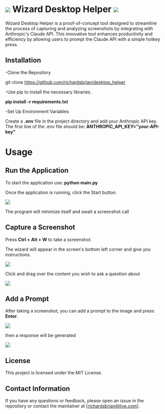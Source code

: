 # ![ ](https://github.com/richardsbrian/desktop_helper/blob/main/png_files/for_README/wiz.png)  Wizard Desktop Helper ![ ](https://github.com/richardsbrian/desktop_helper/blob/main/png_files/for_README/wiz_flip.png)

Wizard Desktop Helper is a proof-of-concept tool designed to streamline the process of capturing and analyzing screenshots by integrating with Anthropic's Claude API. This innovative tool enhances productivity and efficiency by allowing users to prompt the Claude API with a simple hotkey press.



## Installation
-Clone the Repository



git clone <https://github.com/richardsbrian/desktop_helper>


-Use pip to install the necessary libraries.

**pip install -r requirements.txt**

-Set Up Environment Variables

Create a **.env** file in the project directory and add your Anthropic API key.
 The first line of the .env file should be: **ANTHROPIC_API_KEY="your-API-key"**

# Usage
## Run the Application

To start the application use: **python main.py**

Once the application is running, click the Start button.

![ ](https://github.com/richardsbrian/desktop_helper/blob/main/png_files/for_README/start.png)

The program will minimize itself and await a screenshot call 


## Capture a Screenshot

Press **Ctrl + Alt + W** to take a screenshot.

The wizard will appear in the screen's bottom left corner and give you instructions.

![ ](https://github.com/richardsbrian/desktop_helper/blob/main/png_files/for_README/wiz_drag.png)

Click and drag over the content you wish to ask a question about

![ ](https://github.com/richardsbrian/desktop_helper/blob/main/png_files/for_README/drag.png)

## Add a Prompt

After taking a screenshot, you can add a prompt to the image and press **Enter**.

![ ](https://github.com/richardsbrian/desktop_helper/blob/main/png_files/for_README/ask.png)

then a response will be generated

![ ](https://github.com/richardsbrian/desktop_helper/blob/main/png_files/for_README/response.png)


## License
This project is licensed under the MIT License.

## Contact Information
If you have any questions or feedback, please open an issue in the repository or contact the maintainer at [richardsbrian@live.com].
